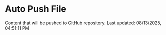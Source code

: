 # Auto Push File

Content that will be pushed to GitHub repository.
Last updated: 08/13/2025, 04:51:11 PM